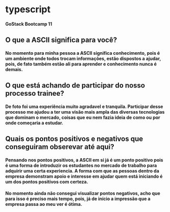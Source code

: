 # typescript
 
####   GoStack Bootcamp 11

## O que a ASCII significa para você?
#### No momento para minha pessoa a ASCII significa conhecimento, pois é um ambiente onde todos trocam informações, estão dispostos a ajudar, pois, de fato também estão ali para aprender e conhecimento nunca é demais.

## O que está achando de participar do nosso processo trainee?
#### De foto foi uma experiência muito agradavel e tranquila. Participar desse processo me ajudou a ter uma visão mais ampla das diversas tecnologias que dominam o mercado, coisas que eu nem fazia ideia de como ou por onde começaria a estudar.

## Quais os pontos positivos e negativos que conseguiram obserevar até aqui?
#### Pensando nos pontos positivos, a ASCII em si já é um ponto positivo pois é uma forma de introduzir os estudantes no mercado de trabalho para adquirir uma certa experiencia. A forma com que as pessoas dentro da empresa demonstram apoio e interesse em ajudar quem está iniciando é um dos pontos positivos com certeza.

#### No momento ainda não consegui visualizar pontos negativos, acho que para isso é preciso mais tempo, pois, já de início a impressão que a empresa passa ao meu ver é ótima.
